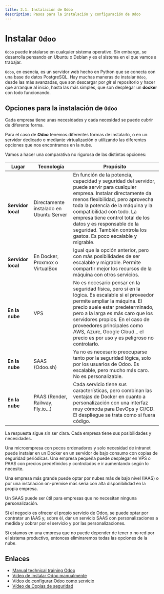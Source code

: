 ```yaml
---
title: 2.1. Instalación de Odoo
description: Pasos para la instalación y configuración de Odoo
---
```


# Instalar `Odoo`

`Odoo` puede instalarse en cualquier sistema operativo. Sin embargo, se desarrolla pensando en Ubuntu o Debian y es el sistema en el que vamos a trabajar.

`Odoo`, en esencia, es un servidor web hecho en Python que se conecta con una base de datos PostgreSQL. Hay muchas maneras de instalar `Odoo`, desde las más avanzadas, que son descargar por *git* el repositorio y hacer que arranque al inicio, hasta las más simples, que son desplegar un **docker** con todo funcionando.


## Opciones para la instalación de `Odoo`

Cada empresa tiene unas necesidades y cada necesidad se puede cubrir de diferente forma.

Para el caso de ***Odoo*** tenemos diferentes formas de instalarlo, o en un servidor dedicado o mediante virtualización o utilizando las diferentes opciones que nos encontramos en la nube.

Vamos a hacer una comparativa no rigurosa de las distintas opciones:

| **Lugar** | **Tecnología** | **Propósito** |
| --- | --- | --- |
| **Servidor local** | Directamente instalado en Ubuntu Server | En función de la potencia, capacidad y seguridad del servidor, puede servir para cualquier empresa. Instalar directamente da menos flexibilidad, pero aprovecha toda la potencia de la máquina y la compatibilidad con todo. La empresa tiene control total de los datos y es responsable de la seguridad. También controla los gastos. Es poco escalable y migrable. |
| **Servidor local** | En Docker, Proxmox o VirtualBox  | Igual que la opción anterior, pero con más posibilidades de ser escalable y migrable. Permite compartir mejor los recursos de la máquina con otros servicios. |
| **En la nube**     | VPS | No es necesario pensar en la seguridad física, pero sí en la lógica. Es escalable si el proveedor permite ampliar la máquina. El precio suele estar predeterminado, pero a la larga es más caro que los servidores propios. En el caso de proveedores principales como AWS, Azure, Google Cloud... el precio es por uso y es peligroso no controlarlo. |
| **En la nube**     | SAAS (Odoo.sh) | Ya no es necesario preocuparse tanto por la seguridad lógica, solo por los usuarios de Odoo. Es escalable, pero mucho más caro. No es personalizable.  |
| **En la nube**     | PAAS (Render, Railway, Fly.io...)      | Cada servicio tiene sus características, pero combinan las ventajas de Docker en cuanto a personalización con una interfaz muy cómoda para DevOps y CI/CD. El despliegue se trata como si fuera código. |

La respuesta sigue sin ser clara. Cada empresa tiene sus posibilidades y necesidades. 

Una microempresa con pocos ordenadores y solo necesidad de intranet puede instalar en un Docker en un servidor de bajo consumo con copias de seguridad periódicas. Una empresa pequeña puede desplegar en VPS o PAAS con precios predefinidos y controlados e ir aumentando según lo necesite. 

Una empresa más grande puede optar por nubes más de bajo nivel (IAAS) o por una instalación on-premise más seria con alta disponibilidad en la propia empresa. 

Un SAAS puede ser útil para empresas que no necesitan ninguna personalización. 

Si el negocio es ofrecer el propio servicio de Odoo, se puede optar por contratar un IAAS y, sobre él, dar un servicio SAAS con personalizaciones a medida y cobrar por el servicio y por las personalizaciones.

Si estamos en una empresa que no puede depender de tener o no red por el sistema productivo, entonces eliminaremos todas las opciones de la nube.


## Enlaces

-   [Manual technical training Odoo](https://github.com/odoo/technical-training/tree/12.0-99-sysadmin)
-   [Vídeo de instalar Odoo manualmente](https://www.youtube.com/watch?v=IPjqbwA814Q)
-   [Vídeo de configurar Odoo como servicio](https://www.youtube.com/watch?v=36XolOPbOFI)
-   [Vídeo de Copias de seguridad](https://www.youtube.com/watch?v=AvMXfYAD0PA)
